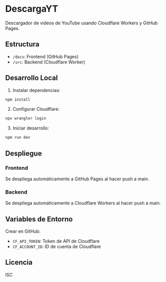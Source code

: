 # DescargaYT

Descargador de videos de YouTube usando Cloudflare Workers y GitHub Pages.

## Estructura
- `/docs`: Frontend (GitHub Pages)
- `/src`: Backend (Cloudflare Worker)

## Desarrollo Local

1. Instalar dependencias:
```bash
npm install
```

2. Configurar Cloudflare:
```bash
npx wrangler login
```

3. Iniciar desarrollo:
```bash
npm run dev
```

## Despliegue

### Frontend
Se despliega automáticamente a GitHub Pages al hacer push a main.

### Backend
Se despliega automáticamente a Cloudflare Workers al hacer push a main.

## Variables de Entorno
Crear en GitHub:
- `CF_API_TOKEN`: Token de API de Cloudflare
- `CF_ACCOUNT_ID`: ID de cuenta de Cloudflare

## Licencia
ISC